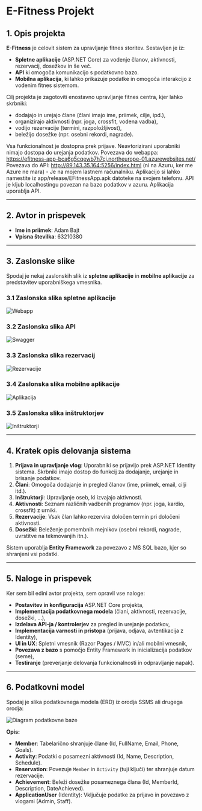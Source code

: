 # E-Fitness Projekt

## 1. Opis projekta

**E-Fitness** je celovit sistem za upravljanje fitnes storitev. Sestavljen je iz:
- **Spletne aplikacije** (ASP.NET Core) za vodenje članov, aktivnosti, rezervacij, dosežkov in še več.
- **API** ki omogoča komunikacijo s podatkovno bazo.
- **Mobilna aplikacija**, ki lahko prikazuje podatke in omogoča interakcijo z vodenim fitnes sistemom.

Cilj projekta je zagotoviti enostavno upravljanje fitnes centra, kjer lahko skrbniki:
- dodajajo in urejajo člane (člani imajo ime, priimek, cilje, ipd.),
- organizirajo aktivnosti (npr. joga, crossfit, vodena vadba),
- vodijo rezervacije (termini, razpoložljivost),
- beležijo dosežke (npr. osebni rekordi, nagrade).

Vsa funkcionalnost je dostopna prek prijave. Neavtorizirani uporabniki nimajo dostopa do urejanja podatkov.
Povezava do webappa: https://efitness-app-bca6g5cqewb7h7cj.northeurope-01.azurewebsites.net/
Povezava do API: http://89.143.35.164:5256/index.html (ni na Azuru, ker me Azure ne mara) - Je na mojem lastnem računalniku.
Aplikacijo si lahko namestite iz app/release/EFitnessApp.apk datoteke na svojem telefonu.
API je kljub localhostingu povezan na bazo podatkov v azuru. Aplikacija uporablja API.

---

## 2. Avtor in prispevek

- **Ime in priimek**: Adam Bajt  
- **Vpisna številka**: 63210380  

---

## 3. Zaslonske slike

Spodaj je nekaj zaslonskih slik iz **spletne aplikacije** in **mobilne aplikacije** za predstavitev uporabniškega vmesnika.

### 3.1 Zaslonska slika spletne aplikacije
![Webapp](./screenshots/webapp.png)

### 3.2 Zaslonska slika API
![Swagger](./screenshots/api.png)

### 3.3 Zaslonska slika rezervacij
![Rezervacije](./screenshots/rezervacije.png)

### 3.4 Zaslonska slika mobilne aplikacije
![Aplikacija](./screenshots/app.png)

### 3.5 Zaslonska slika inštruktorjev
![Inštruktorji](./screenshots/instruktorji.png)



---

## 4. Kratek opis delovanja sistema

1. **Prijava in upravljanje vlog**: Uporabniki se prijavijo prek ASP.NET Identity sistema. Skrbniki imajo dostop do funkcij za dodajanje, urejanje in brisanje podatkov.
2. **Člani**: Omogoča dodajanje in pregled članov (ime, priimek, email, cilji itd.).
3. **Inštruktorji**: Upravljanje oseb, ki izvajajo aktivnosti.
4. **Aktivnosti**: Seznam različnih vadbenih programov (npr. joga, kardio, crossfit) z urniki.
5. **Rezervacije**: Vsak član lahko rezervira določen termin pri določeni aktivnosti.
6. **Dosežki**: Beleženje pomembnih mejnikov (osebni rekordi, nagrade, uvrstitve na tekmovanjih itn.).

Sistem uporablja **Entity Framework** za povezavo z MS SQL bazo, kjer so shranjeni vsi podatki.

---

## 5. Naloge in prispevek

Ker sem bil edini avtor projekta, sem opravil vse naloge:
- **Postavitev in konfiguracija** ASP.NET Core projekta,
- **Implementacija podatkovnega modela** (člani, aktivnosti, rezervacije, dosežki, …),
- **Izdelava API-ja / kontrolerjev** za pregled in urejanje podatkov,
- **Implementacija varnosti in pristopa** (prijava, odjava, avtentikacija z Identity),
- **UI in UX**: Spletni vmesnik (Razor Pages / MVC) in/ali mobilni vmesnik,
- **Povezava z bazo** s pomočjo Entity Framework in inicializacija podatkov (seme),
- **Testiranje** (preverjanje delovanja funkcionalnosti in odpravljanje napak).

---

## 6. Podatkovni model

Spodaj je slika podatkovnega modela (ERD) iz orodja SSMS ali drugega orodja:

![Diagram podatkovne baze](./screenshots/diagram.png)

**Opis:**
- **Member**: Tabelarično shranjuje člane (Id, FullName, Email, Phone, Goals).
- **Activity**: Podatki o posamezni aktivnosti (Id, Name, Description, Schedule).
- **Reservation**: Povezuje `Member` in `Activity` (tuji ključi) ter shranjuje datum rezervacije.
- **Achievement**: Beleži dosežke posameznega člana (Id, MemberId, Description, DateAchieved).
- **ApplicationUser** (Identity): Vključuje podatke za prijavo in povezavo z vlogami (Admin, Staff).


